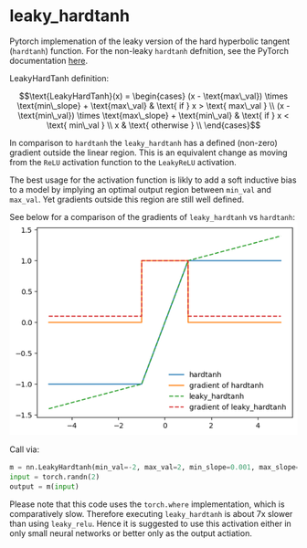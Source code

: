# leaky_hardtanh

Pytorch implemenation of the leaky version of the hard hyperbolic tangent (`hardtanh`) function. For the non-leaky `hardtanh` defnition, see the PyTorch documentation [here](https://pytorch.org/docs/stable/generated/torch.nn.Hardtanh.html).

LeakyHardTanh definition: 
```math
\text{LeakyHardTanh}(x) = \begin{cases}
    (x - \text{max\_val}) \times \text{min\_slope} +  \text{max\_val} & \text{ if } x > \text{ max\_val } \\
    (x - \text{min\_val}) \times \text{max\_slope} +  \text{min\_val} & \text{ if } x < \text{ min\_val } \\
    x & \text{ otherwise } \\
        \end{cases}
```

In comparison to `hardtanh` the `leaky_hardtanh` has a defined (non-zero) gradient outside the linear region. This is an equivalent change as moving from the `ReLU` activation function to the `LeakyReLU` activation. 



The best usage for the activation function is likly to add a soft inductive bias to a model by implying an optimal output region between `min_val` and `max_val`. Yet gradients outside this region are still well defined.

See below for a comparison of the gradients of `leaky_hardtanh` vs `hardtanh`:
![plot](./examples/leaky_hardtanh.png)

Call via:
```python
m = nn.LeakyHardtanh(min_val=-2, max_val=2, min_slope=0.001, max_slope=0.001)
input = torch.randn(2)
output = m(input)
```

Please note that this code uses the `torch.where` implementation, which is comparatively slow. Therefore executing `leaky_hardtanh` is about 7x slower than using `leaky_relu`. Hence it is suggested to use this activation either in only small neural networks or better only as the output actiation. 